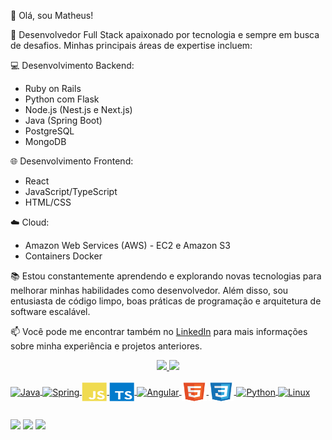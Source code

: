 👋 Olá, sou Matheus!

🚀 Desenvolvedor Full Stack apaixonado por tecnologia e sempre em busca de desafios. Minhas principais áreas de expertise incluem:

💻 Desenvolvimento Backend:
 - Ruby on Rails
 - Python com Flask
 - Node.js (Nest.js e Next.js)
 - Java (Spring Boot)
 - PostgreSQL
 - MongoDB
   
🌐 Desenvolvimento Frontend:
 - React
 - JavaScript/TypeScript
 - HTML/CSS
   
☁️ Cloud:
 - Amazon Web Services (AWS) - EC2 e Amazon S3
 - Containers Docker
   
📚 Estou constantemente aprendendo e explorando novas tecnologias para melhorar minhas habilidades como desenvolvedor. Além disso, sou entusiasta de código limpo, boas práticas de programação e arquitetura de software escalável.

📫 Você pode me encontrar também no [LinkedIn](https://www.linkedin.com/in/matheuspmbarcellos/) para mais informações sobre minha experiência e projetos anteriores.


<div align="center">
  <a href="https://github.com/matheuspmbarcellos">
  <img height="180em" src="https://github-readme-stats.vercel.app/api?username=matheuspmbarcellos&show_icons=true&theme=nightowl&include_all_commits=true&count_private=true"/>
  <img height="180em" src="https://github-readme-stats.vercel.app/api/top-langs/?username=matheuspmbarcellos&layout=compact&langs_count=7&theme=nightowl"/>
</div>
<div style="display: inline_block"><br>
  <img align="center" alt="Java" height="30" width="40" src="https://cdn.jsdelivr.net/gh/devicons/devicon/icons/java/java-original.svg" />
  <img align="center" alt="Spring" height="30" width="40" src="https://cdn.jsdelivr.net/gh/devicons/devicon/icons/spring/spring-original.svg" />                 
  <img align="center" alt="Js" height="30" width="40" src="https://raw.githubusercontent.com/devicons/devicon/master/icons/javascript/javascript-plain.svg">
  <img align="center" alt="Ts" height="30" width="40" src="https://raw.githubusercontent.com/devicons/devicon/master/icons/typescript/typescript-plain.svg">
  <img align="center" alt="Angular" height="30" width="40" src="https://cdn.jsdelivr.net/gh/devicons/devicon/icons/angularjs/angularjs-original.svg"/>
  <img align="center" alt="HTML" height="30" width="40" src="https://raw.githubusercontent.com/devicons/devicon/master/icons/html5/html5-original.svg">
  <img align="center" alt="CSS" height="30" width="40" src="https://raw.githubusercontent.com/devicons/devicon/master/icons/css3/css3-original.svg">
  <img align="center" alt="Python" height="30" width="40" src="[https://raw.githubusercontent.com/devicons/devicon/master/icons/python/python-original.svg](https://app.rocketseat.com.br/_next/image?url=https%3A%2F%2Fxesque.rocketseat.dev%2Fplatform%2F1709323875090.svg&w=128&q=75)">
  <img align="center" alt="Linux" height="30" width="40" src="https://cdn.jsdelivr.net/gh/devicons/devicon/icons/linux/linux-original.svg" />          
  
  ##
 
<div> 
  <a href="https://www.instagram.com/_mathcodes/" target="_blank"><img src="https://img.shields.io/badge/-Instagram-%23E4405F?style=for-the-badge&logo=instagram&logoColor=white" target="_blank"></a>
  <a href = "mailto:matbarcellos21@gmail.com"><img src="https://img.shields.io/badge/-Gmail-%23333?style=for-the-badge&logo=gmail&logoColor=white" target="_blank"></a>
  <a href="https://www.linkedin.com/in/matheuspmbarcellos/" target="_blank"><img src="https://img.shields.io/badge/-LinkedIn-%230077B5?style=for-the-badge&logo=linkedin&logoColor=white" target="_blank"></a> 
</div>
